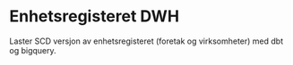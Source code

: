 # Enhetsregisteret DWH

Laster SCD versjon av enhetsregisteret (foretak og virksomheter) med dbt og bigquery.